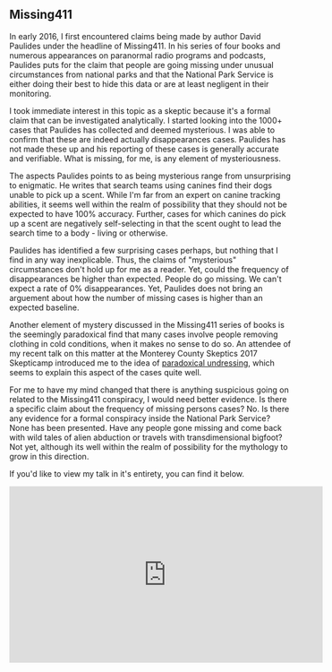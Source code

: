## Missing411

In early 2016, I first encountered claims being made by author David Paulides under the headline of Missing411.  In his series of four books and numerous appearances on paranormal radio programs and podcasts, Paulides puts for the claim that people are going missing under unusual circumstances from national parks and that the National Park Service is either doing their best to hide this data or are at least negligent in their monitoring.

I took immediate interest in this topic as a skeptic because it's a formal claim that can be investigated analytically.  I started looking into the 1000+ cases that Paulides has collected and deemed mysterious.  I was able to confirm that these are indeed actually disappearances cases.  Paulides has not made these up and his reporting of these cases is generally accurate and verifiable.  What is missing, for me, is any element of mysteriousness.

The aspects Paulides points to as being mysterious range from unsurprising to enigmatic.  He writes that search teams using canines find their dogs unable to pick up a scent.  While I'm far from an expert on canine tracking abilities, it seems well within the realm of possibility that they should not be expected to have 100% accuracy.  Further, cases for which canines do pick up a scent are negatively self-selecting in that the scent ought to lead the search time to a body - living or otherwise.

Paulides has identified a few surprising cases perhaps, but nothing that I find in any way inexplicable.  Thus, the claims of "mysterious" circumstances don't hold up for me as a reader.  Yet, could the frequency of disappearances be higher than expected.  People do go missing.  We can't expect a rate of 0% disappearances.  Yet, Paulides does not bring an arguement about how the number of missing cases is higher than an expected baseline.

Another element of mystery discussed in the Missing411 series of books is the seemingly paradoxical find that many cases involve people removing clothing in cold conditions, when it makes no sense to do so.  An attendee of my recent talk on this matter at the Monterey County Skeptics 2017 Skepticamp introduced me to the idea of [paradoxical undressing](https://www.ncbi.nlm.nih.gov/pubmed/541627), which seems to explain this aspect of the cases quite well.

For me to have my mind changed that there is anything suspicious going on related to the Missing411 conspiracy, I would need better evidence.  Is there a specific claim about the frequency of missing persons cases?  No.  Is there any evidence for a formal conspiracy inside the National Park Service?  None has been presented.  Have any people gone missing and come back with wild tales of alien abduction or travels with transdimensional bigfoot?  Not yet, although its well within the realm of possibility for the mythology to grow in this direction.

If you'd like to view my talk in it's entirety, you can find it below.

<iframe width="560" height="315" src="https://www.youtube.com/embed/oQhv3dEMFOc" frameborder="0" allowfullscreen></iframe>